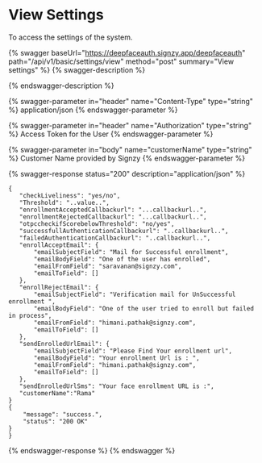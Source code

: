 # View Settings

To access the settings of the system.

{% swagger baseUrl="https://deepfaceauth.signzy.app/deepfaceauth" path="/api/v1/basic/settings/view" method="post" summary="View settings" %}
{% swagger-description %}

{% endswagger-description %}

{% swagger-parameter in="header" name="Content-Type" type="string" %}
application/json
{% endswagger-parameter %}

{% swagger-parameter in="header" name="Authorization" type="string" %}
Access Token for the User
{% endswagger-parameter %}

{% swagger-parameter in="body" name="customerName" type="string" %}
Customer Name provided by Signzy
{% endswagger-parameter %}

{% swagger-response status="200" description="application/json" %}
```
{
   "checkLiveliness": "yes/no",
   "Threshold": "..value..",
   "enrollmentAcceptedCallbackurl": "...callbackurl..",
   "enrollmentRejectedCallbackurl": "...callbackurl..",
   "otpccheckifScorebelowThreshold": "no/yes",
   "successfullAuthenticationCallbackurl": "..callbackurl..",
   "failedAuthenticationCallbackurl": "..callbackurl..",
   "enrollAcceptEmail": {
       "emailSubjectField": "Mail for Successful enrollment",
       "emailBodyField": "One of the user has enrolled",
       "emailFromField": "saravanan@signzy.com",
       "emailToField": []
   },
   "enrollRejectEmail": {
       "emailSubjectField": "Verification mail for UnSuccessful enrollment ",
       "emailBodyField": "One of the user tried to enroll but failed in process",
       "emailFromField": "himani.pathak@signzy.com",
       "emailToField": []
   },
   "sendEnrolledUrlEmail": {
       "emailSubjectField": "Please Find Your enrollment url",
       "emailBodyField": "Your enrollment Url is : ",
       "emailFromField": "himani.pathak@signzy.com",
       "emailToField": []
   },
   "sendEnrolledUrlSms": "Your face enrollment URL is :",
   "customerName":"Rama"
}
{
    "message": "success.",
    "status": "200 OK"
}
}
```
{% endswagger-response %}
{% endswagger %}
